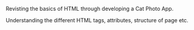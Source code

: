 Revisting the basics of HTML through developing a Cat Photo App. 

Understanding the different HTML tags, attributes, structure of page etc. 
